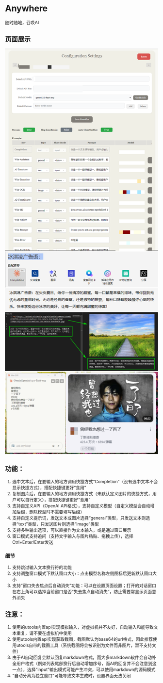 # Anywhere
随时随地，召唤AI

## 页面展示
![image](/image/1.png)
![image](/image/2.png)
![image](/image/3.png)
![image](/image/4.png)
![image](/image/5.png)

## 功能：
1. 选中文本后，在要输入的地方调用快捷方式“Completion”（没有选中文本不会显示快捷方式），搭配快捷键更好“食用”
2. 复制图片后，在要输入的地方调用快捷方式（未默认定义图片的快捷方式，用户可以自行定义），搭配快捷键更好“食用”
3. 支持自定义API（OpenAI API格式），支持自定义模型（自定义模型会自动增加后缀，删除模型时不需要填写后缀）
4. 支持自定义提示词，发送文本或图片选择“general”类型，只发送文本则选择“text”类型，只发送图片则选择“image”类型
5. 支持多种输出选项，可以直接作为文本输入，或是通过窗口展示
6. 窗口模式支持追问（支持文字输入与图片粘贴、拖拽上传），选择Ctrl+Enter/Enter发送

### 细节
1. 支持跳过输入文本换行符的功能
2. 支持调整窗口模式下默认窗口大小：点击模型名称左侧图标后更新默认窗口大小
3. 支持“窗口失去焦点后自动消失”功能：可以在设置页面设置；打开的对话窗口在右上角可以选择当前窗口是否“失去焦点自动消失”，防止需要常显示页面意外消失


## 注意：
1. 使用的utools内置api实现模拟输入，对虚拟机并不友好，自动输入和能导致文本重复，请不要在虚拟机中使用
2. 使用utools内置api实现获取截图，截图默认为base64的url格式，因此推荐使用utools自带的截图工具（系统截图将会被识别为文件而非图片，暂不支持文件）
3. 由于AI自动回复会默认回复markdown格式，而大多markdown软件会自动补全用户格式（例如列表尾部换行后自动增加序号，而AI的回复并不会注意到这一点），选择“input”输出模式可能产生冲突，可以使用markdown的源码模式
4. “自动分离为独立窗口”可能导致文本生成时，设置界面无法关闭